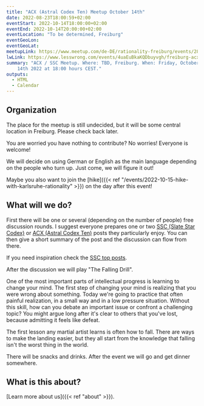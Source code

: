 ```yaml
---
title: "ACX (Astral Codex Ten) Meetup October 14th"
date: 2022-08-23T18:00:59+02:00
eventStart: 2022-10-14T18:00:00+02:00
eventEnd: 2022-10-14T20:00:00+02:00
eventLocation: "To be determined, Freiburg"
eventGeoLon:
eventGeoLat:
meetupLink: https://www.meetup.com/de-DE/rationality-freiburg/events/288007506/
lwLink: https://www.lesswrong.com/events/4uaEuBkaKQDbuyvgh/freiburg-acx-ssc-meetup
summary: "ACX / SSC Meetup. Where: TBD, Freiburg. When: Friday, October
    14th 2022 at 18:00 hours CEST."
outputs:
  - HTML
  - Calendar
---
```


## Organization

The place for the meetup is still undecided, but it will be some central
location in Freiburg. Please check back later.

You are worried you have nothing to contribute? No worries! Everyone is
welcome!

We will decide on using German or English as the main language depending on the
people who turn up. Just come, we will figure it out!

Maybe you also want to join the [hike]({{< ref
"/events/2022-10-15-hike-with-karlsruhe-rationality" >}}) on the day after this
event!

## What will we do?

First there will be one or several (depending on the number of people) free
discussion rounds. I suggest everyone prepares one or two [SSC (Slate Star
Codex)](https://slatestarcodex.com/) or [ACX (Astral Codex
Ten)](https://astralcodexten.substack.com/) posts they particularly enjoy. You
can then give a short summary of the post and the discussion can flow from
there.

If you need inspiration check the [SSC top
posts](https://slatestarcodex.com/top-posts/).

After the discussion we will play "The Falling Drill".

One of the most important parts of intellectual progress is learning to change
your mind. The first step of changing your mind is realizing that you were
wrong about something. Today we're going to practice that often painful
realization, in a small way and in a low pressure situation. Without this
skill, how can you debate an important issue or confront a challenging topic?
You might argue long after it's clear to others that you've lost, because
admitting it feels like defeat.

The first lesson any martial artist learns is often how to fall. There are ways
to make the landing easier, but they all start from the knowledge that falling
isn't the worst thing in the world.

There will be snacks and drinks. After the event we will go and get dinner
somewhere.

## What is this about?

[Learn more about us]({{< ref "about" >}}).
